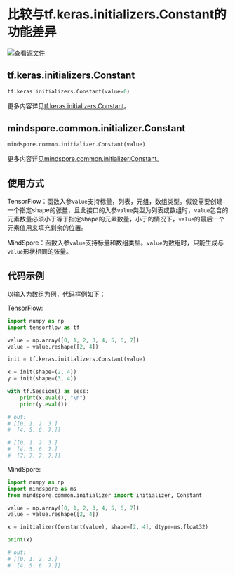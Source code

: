 # 比较与tf.keras.initializers.Constant的功能差异

[![查看源文件](https://mindspore-website.obs.cn-north-4.myhuaweicloud.com/website-images/r1.11/resource/_static/logo_source.png)](https://gitee.com/mindspore/docs/blob/r1.11/docs/mindspore/source_zh_cn/note/api_mapping/tensorflow_diff/initConst.md)

## tf.keras.initializers.Constant

```python
tf.keras.initializers.Constant(value=0)
```

更多内容详见[tf.keras.initializers.Constant](https://tensorflow.google.cn/versions/r2.6/api_docs/python/tf/keras/initializers/Constant)。

## mindspore.common.initializer.Constant

```python
mindspore.common.initializer.Constant(value)
```

更多内容详见[mindspore.common.initializer.Constant](https://mindspore.cn/docs/zh-CN/r1.11/api_python/mindspore.common.initializer.html#mindspore.common.initializer.Constant)。

## 使用方式

TensorFlow：函数入参`value`支持标量，列表，元组，数组类型。假设需要创建一个指定shape的张量，且此接口的入参`value`类型为列表或数组时，`value`包含的元素数量必须小于等于指定shape的元素数量，小于的情况下，`value`的最后一个元素值用来填充剩余的位置。

MindSpore：函数入参`value`支持标量和数组类型。`value`为数组时，只能生成与`value`形状相同的张量。

## 代码示例

以输入为数组为例，代码样例如下：

TensorFlow:

```python
import numpy as np
import tensorflow as tf

value = np.array([0, 1, 2, 3, 4, 5, 6, 7])
value = value.reshape([2, 4])

init = tf.keras.initializers.Constant(value)

x = init(shape=(2, 4))
y = init(shape=(3, 4))

with tf.Session() as sess:
    print(x.eval(), "\n")
    print(y.eval())

# out:
# [[0. 1. 2. 3.]
#  [4. 5. 6. 7.]]

# [[0. 1. 2. 3.]
#  [4. 5. 6. 7.]
#  [7. 7. 7. 7.]]
```

MindSpore:

```python
import numpy as np
import mindspore as ms
from mindspore.common.initializer import initializer, Constant

value = np.array([0, 1, 2, 3, 4, 5, 6, 7])
value = value.reshape([2, 4])

x = initializer(Constant(value), shape=[2, 4], dtype=ms.float32)

print(x)

# out:
# [[0. 1. 2. 3.]
#  [4. 5. 6. 7.]]
```
